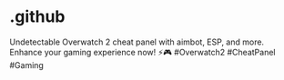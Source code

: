 # .github
Undetectable Overwatch 2 cheat panel with aimbot, ESP, and more. Enhance your gaming experience now! ⚡️🎮 #Overwatch2 #CheatPanel #Gaming
